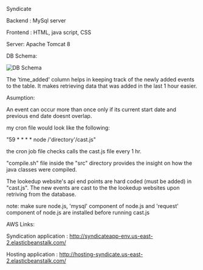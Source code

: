 Syndicate

Backend : MySql server

Frontend : HTML, java script, CSS

Server: Apache Tomcat 8

DB Schema: 

![DB Schema](https://i.imgur.com/k92KVw8.png "DB Schema")

The 'time_added' column helps in keeping track of the newly added events to the table. It makes retrieving data that was added in the last 1 hour easier.

Asumption:

An event can occur more than once only if its current start date and previous end date doesnt overlap.

my cron file would look like the following:

"59 * * * * node /'directory'/cast.js"
  
the cron job file checks calls the cast.js file every 1 hr.

"compile.sh" file inside the "src" directory provides the insight on how the java classes were compiled.

The lookedup website's api end points are hard coded (must be added) in "cast.js". The new events are cast to the the lookedup websites upon retriving from the database.

note: make sure node.js, 'mysql' component of node.js and 'request' component of node.js are installed before running cast.js

AWS Links:

Syndication application : http://syndicateapp-env.us-east-2.elasticbeanstalk.com/

Hosting application : http://hosting-syndicate.us-east-2.elasticbeanstalk.com/
